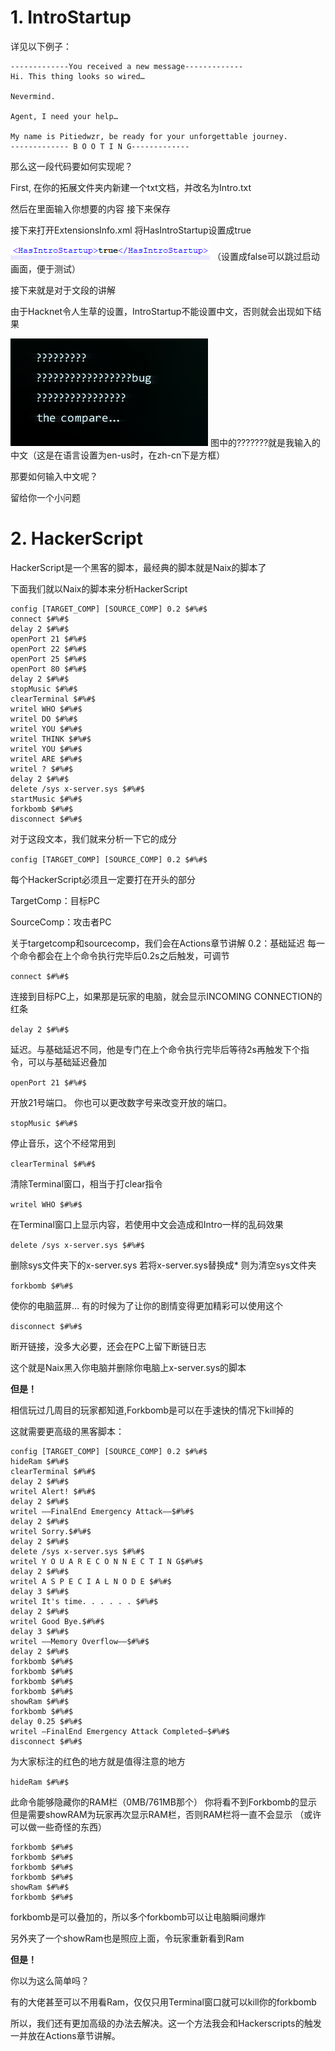 # 1.	IntroStartup
详见以下例子：

```
-------------You received a new message-------------
Hi. This thing looks so wired…
 
Nevermind.
 
Agent, I need your help…
 
My name is Pitiedwzr, be ready for your unforgettable journey.
------------- B O O T I N G-------------
```
那么这一段代码要如何实现呢？

First, 在你的拓展文件夹内新建一个txt文档，并改名为Intro.txt

然后在里面输入你想要的内容 接下来保存

接下来打开ExtensionsInfo.xml 将HasIntroStartup设置成true

![](/docs/resources/pic-extension/image5.png) 
（设置成false可以跳过启动画面，便于测试）

接下来就是对于文段的讲解

由于Hacknet令人生草的设置，IntroStartup不能设置中文，否则就会出现如下结果
 
![](/docs/resources/pic-extension/image6.png)
图中的???????就是我输入的中文（这是在语言设置为en-us时，在zh-cn下是方框）

那要如何输入中文呢？

留给你一个小问题

# 2.	HackerScript
HackerScript是一个黑客的脚本，最经典的脚本就是Naix的脚本了

下面我们就以Naix的脚本来分析HackerScript

```
config [TARGET_COMP] [SOURCE_COMP] 0.2 $#%#$
connect $#%#$
delay 2 $#%#$
openPort 21 $#%#$
openPort 22 $#%#$
openPort 25 $#%#$
openPort 80 $#%#$
delay 2 $#%#$
stopMusic $#%#$
clearTerminal $#%#$
writel WHO $#%#$
writel DO $#%#$
writel YOU $#%#$
writel THINK $#%#$
writel YOU $#%#$
writel ARE $#%#$
writel ? $#%#$
delay 2 $#%#$
delete /sys x-server.sys $#%#$
startMusic $#%#$
forkbomb $#%#$
disconnect $#%#$

```
对于这段文本，我们就来分析一下它的成分

`config [TARGET_COMP] [SOURCE_COMP] 0.2 $#%#$
`

每个HackerScript必须且一定要打在开头的部分

TargetComp：目标PC

SourceComp：攻击者PC

关于targetcomp和sourcecomp，我们会在Actions章节讲解
0.2：基础延迟 每一个命令都会在上个命令执行完毕后0.2s之后触发，可调节

`connect $#%#$
`

连接到目标PC上，如果那是玩家的电脑，就会显示INCOMING CONNECTION的红条

`delay 2 $#%#$
`

延迟。与基础延迟不同，他是专门在上个命令执行完毕后等待2s再触发下个指令，可以与基础延迟叠加

`openPort 21 $#%#$
`

开放21号端口。 你也可以更改数字号来改变开放的端口。

`stopMusic $#%#$
`

停止音乐，这个不经常用到

`clearTerminal $#%#$
`

清除Terminal窗口，相当于打clear指令

`writel WHO $#%#$
`

在Terminal窗口上显示内容，若使用中文会造成和Intro一样的乱码效果

`delete /sys x-server.sys $#%#$
`

删除sys文件夹下的x-server.sys 
若将x-server.sys替换成* 则为清空sys文件夹

`forkbomb $#%#$
`

使你的电脑蓝屏… 
有的时候为了让你的剧情变得更加精彩可以使用这个

`disconnect $#%#$
`

断开链接，没多大必要，还会在PC上留下断链日志

这个就是Naix黑入你电脑并删除你电脑上x-server.sys的脚本

**但是！**

相信玩过几周目的玩家都知道,Forkbomb是可以在手速快的情况下kill掉的

这就需要更高级的黑客脚本：

```
config [TARGET_COMP] [SOURCE_COMP] 0.2 $#%#$
hideRam $#%#$
clearTerminal $#%#$
delay 2 $#%#$
writel Alert! $#%#$
delay 2 $#%#$
writel ——FinalEnd Emergency Attack——$#%#$
delay 2 $#%#$
writel Sorry.$#%#$
delay 2 $#%#$
delete /sys x-server.sys $#%#$
writel Y O U A R E C O N N E C T I N G$#%#$
delay 2 $#%#$
writel A S P E C I A L N O D E $#%#$
delay 3 $#%#$
writel It's time. . . . . . $#%#$
delay 2 $#%#$
writel Good Bye.$#%#$
delay 3 $#%#$
writel ——Memory Overflow——$#%#$
delay 2 $#%#$
forkbomb $#%#$
forkbomb $#%#$
forkbomb $#%#$
forkbomb $#%#$
showRam $#%#$
forkbomb $#%#$
delay 0.25 $#%#$
writel —FinalEnd Emergency Attack Completed—$#%#$
disconnect $#%#$
```
为大家标注的红色的地方就是值得注意的地方

`hideRam $#%#$
`

此命令能够隐藏你的RAM栏（0MB/761MB那个） 
你将看不到Forkbomb的显示
但是需要showRAM为玩家再次显示RAM栏，否则RAM栏将一直不会显示
（或许可以做一些奇怪的东西）

```
forkbomb $#%#$
forkbomb $#%#$
forkbomb $#%#$
forkbomb $#%#$
showRam $#%#$
forkbomb $#%#$
```

forkbomb是可以叠加的，所以多个forkbomb可以让电脑瞬间爆炸

另外夹了一个showRam也是照应上面，令玩家重新看到Ram

**但是！**

你以为这么简单吗？ 

有的大佬甚至可以不用看Ram，仅仅只用Terminal窗口就可以kill你的forkbomb

所以，我们还有更加高级的办法去解决。这一个方法我会和Hackerscripts的触发一并放在Actions章节讲解。
